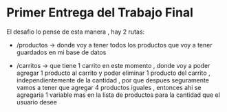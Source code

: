 # Primer Entrega del Trabajo Final

El desafio lo pense de esta manera , hay 2 rutas:

- /productos -> donde voy a tener todos los productos que voy a tener guardados en mi base de datos

- /carritos -> que tiene 1 carrito en este momento , donde voy a poder agregar 1 producto al carrito y poder eliminar 1 producto del carrito , independientemente de la cantidad , por que despues seguramente vamos a tener que agregar 4 productos iguales , entonces ahi se agregaria 1 variable mas en la lista de productos para la cantidad que el usuario desee